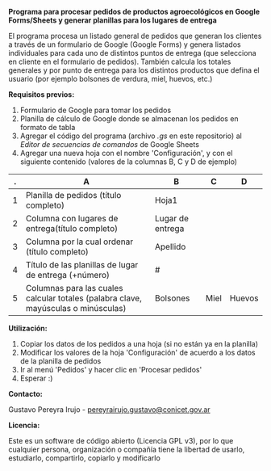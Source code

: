 **Programa para procesar pedidos de productos agroecológicos en Google Forms/Sheets y generar planillas para los lugares de entrega**

El programa procesa un listado general de pedidos que generan los clientes a través de un formulario de Google (Google Forms) y genera listados individuales para cada uno de distintos puntos de entrega (que selecciona en cliente en el formulario de pedidos). También calcula los totales generales y por punto de entrega para los distintos productos que defina el usuario (por ejemplo bolsones de verdura, miel, huevos, etc.)

**Requisitos previos:**

1. Formulario de Google para tomar los pedidos
2. Planilla de cálculo de Google donde se almacenan los pedidos en formato de tabla
3. Agregar el código del programa (archivo _.gs_ en este repositorio) al _Editor de secuencias de comandos_ de Google Sheets
4. Agregar una nueva hoja con el nombre 'Configuración', y con el siguiente contenido (valores de la columnas B, C y D de ejemplo)

. | A | B | C | D
--- | --- | --- | --- | ---
1 | Planilla de pedidos (título completo)	| Hoja1	 
2 | Columna con lugares de entrega(título completo)	| Lugar de entrega 
3 | Columna por la cual ordenar (título completo)	| Apellido
4 | Título de las planillas de lugar de entrega (+número)	| #	
5 | Columnas para las cuales calcular totales (palabra clave, mayúsculas o minúsculas)	| Bolsones	| Miel	| Huevos

**Utilización:**

1. Copiar los datos de los pedidos a una hoja (si no están ya en la planilla)
2. Modificar los valores de la hoja 'Configuración' de acuerdo a los datos de la planilla de pedidos
3. Ir al menú 'Pedidos' y hacer clic en 'Procesar pedidos'
4. Esperar :)

**Contacto:**

Gustavo Pereyra Irujo - pereyrairujo.gustavo@conicet.gov.ar

**Licencia:**

Este es un software de código abierto (Licencia GPL v3), por lo que cualquier persona, organización o compañía tiene la libertad de usarlo, estudiarlo, compartirlo, copiarlo y modificarlo
